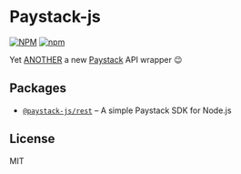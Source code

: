# Paystack-js

[![NPM](https://img.shields.io/npm/l/@paystack-js/rest)](https://github.com/ickynavigator/@paystack-js/blob/master/LICENSE)
[![npm](https://img.shields.io/npm/v/@paystack-js/rest)](https://www.npmjs.com/package/@paystack-js/rest)

Yet [ANOTHER](https://github.com/pariola/paystack) a new [Paystack](https://paystack.co/) API wrapper 😉

<!-- ## Links -->

<!-- - [Documentation](https://paystack-js.com/) -->

## Packages

- [`@paystack-js/rest`](./packages/rest) – A simple Paystack SDK for Node.js

## License

MIT
